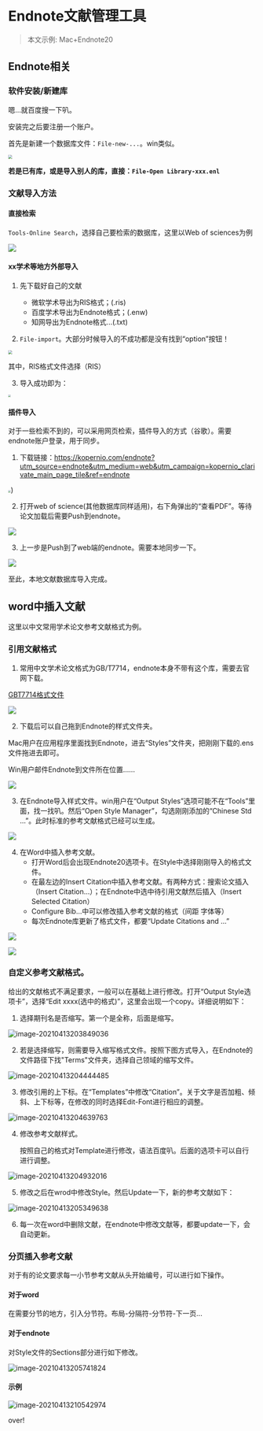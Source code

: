 # Endnote文献管理工具

> 本文示例: Mac+Endnote20

## Endnote相关

### 软件安装/新建库

嗯...就百度搜一下叭。

安装完之后要注册一个账户。

首先是新建一个数据库文件：`File-new-...`。win类似。

<img src="https://gitee.com/jellyfive/blog-image/raw/master/image/20210413172129.png" style="zoom:50%;" />

**若是已有库，或是导入别人的库，直接：`File-Open Library-xxx.enl `**

### 文献导入方法

#### 直接检索

`Tools-Online Search`，选择自己要检索的数据库，这里以Web of sciences为例

![](https://gitee.com/jellyfive/blog-image/raw/master/image/20210413173157.png)

#### xx学术等地方外部导入

1. 先下载好自己的文献
   - 微软学术导出为RIS格式；(.ris)
   - 百度学术导出为Endnote格式；(.enw)
   - 知网导出为Endnote格式...(.txt)

2. `File-import`。大部分时候导入的不成功都是没有找到“option”按钮！

<img src="https://gitee.com/jellyfive/blog-image/raw/master/image/20210413175150.png" style="zoom:50%;" />

其中，RIS格式文件选择（RIS）

3. 导入成功即为：

<img src="https://gitee.com/jellyfive/blog-image/raw/master/image/20210413175254.png" style="zoom:33%;" />

#### 插件导入

对于一些检索不到的，可以采用网页检索，插件导入的方式（谷歌）。需要endnote账户登录，用于同步。

1. 下载链接：<https://kopernio.com/endnote?utm_source=endnote&utm_medium=web&utm_campaign=kopernio_clarivate_main_page_tile&ref=endnote>

<img src="https://gitee.com/jellyfive/blog-image/raw/master/image/20210413180028.png" style="zoom:33%;" />)

2. 打开web of science(其他数据库同样适用)，右下角弹出的“查看PDF”。等待论文加载后需要Push到endnote。

![](https://gitee.com/jellyfive/blog-image/raw/master/image/20210413193042.png)

3. 上一步是Push到了web端的endnote。需要本地同步一下。

![](https://gitee.com/jellyfive/blog-image/raw/master/image/20210413200541.png)

至此，本地文献数据库导入完成。

## word中插入文献

这里以中文常用学术论文参考文献格式为例。

### 引用文献格式

1. 常用中文学术论文格式为GB/T7714，endnote本身不带有这个库，需要去官网下载。

[GBT7714格式文件](https://www.endnote.com/downloads/styles/?wpv_post_search=chinese&wpv-citation_style=superscripted-number&wpv_aux_current_post_id=12829&wpv_view_count=12764-TCPID12829)

![](https://gitee.com/jellyfive/blog-image/raw/master/image/20210413201308.png)

2. 下载后可以自己拖到Endnote的样式文件夹。

Mac用户在应用程序里面找到Endnote，进去“Styles”文件夹，把刚刚下载的.ens文件拖进去即可。

Win用户邮件Endnote到文件所在位置......

![](https://gitee.com/jellyfive/blog-image/raw/master/image/20210413201553.png)

3. 在Endnote导入样式文件。win用户在“Output Styles”选项可能不在“Tools”里面，找一找叭。然后“Open Style Manager”，勾选刚刚添加的“Chinese Std ...”。此时标准的参考文献格式已经可以生成。

![](https://gitee.com/jellyfive/blog-image/raw/master/image/20210413201751.png)

4. 在Word中插入参考文献。
   - 打开Word后会出现Endnote20选项卡。在Style中选择刚刚导入的格式文件。
   - 在最左边的Insert Citation中插入参考文献。有两种方式：搜索论文插入（Insert Citation...）；在Endnote中选中待引用文献然后插入（Insert Selected Citation）
   - Configure Bib...中可以修改插入参考文献的格式（间距 字体等）
   - 每次Endnote库更新了格式文件，都要“Update Citations and ...”

![](https://gitee.com/jellyfive/blog-image/raw/master/image/20210413202646.png)

![](https://gitee.com/jellyfive/blog-image/raw/master/image/20210413203437.png)

### 自定义参考文献格式。

给出的文献格式不满足要求，一般可以在基础上进行修改。打开“Output Style选项卡”，选择“Edit xxxx(选中的格式)”，这里会出现一个copy。详细说明如下：

1. 选择期刊名是否缩写。第一个是全称，后面是缩写。

![image-20210413203849036](https://gitee.com/jellyfive/blog-image/raw/master/image/20210413203849.png)

2. 若是选择缩写，则需要导入缩写格式文件。按照下图方式导入，在Endnote的文件路径下找"Terms"文件夹，选择自己领域的缩写文件。

![image-20210413204444485](https://gitee.com/jellyfive/blog-image/raw/master/image/20210413204444.png)

3. 修改引用的上下标。在“Templates”中修改“Citation”。关于文字是否加粗、倾斜、上下标等，在修改的同时选择Edit-Font进行相应的调整。

![image-20210413204639763](https://gitee.com/jellyfive/blog-image/raw/master/image/20210413204639.png)

4. 修改参考文献样式。

   按照自己的格式对Template进行修改，语法百度叭。后面的选项卡可以自行进行调整。

![image-20210413204932016](https://gitee.com/jellyfive/blog-image/raw/master/image/20210413204932.png)

5. 修改之后在wrod中修改Style。然后Update一下，新的参考文献如下：

![image-20210413205349638](https://gitee.com/jellyfive/blog-image/raw/master/image/20210413205349.png)

6. 每一次在word中删除文献，在endnote中修改文献等，都要update一下，会自动更新。

### 分页插入参考文献

对于有的论文要求每一小节参考文献从头开始编号，可以进行如下操作。

#### 对于word

在需要分节的地方，引入分节符。布局-分隔符-分节符-下一页...

#### 对于endnote

对Style文件的Sections部分进行如下修改。

![image-20210413205741824](https://gitee.com/jellyfive/blog-image/raw/master/image/20210413205741.png)

#### 示例

![image-20210413210542974](https://gitee.com/jellyfive/blog-image/raw/master/image/20210413210543.png)

over!